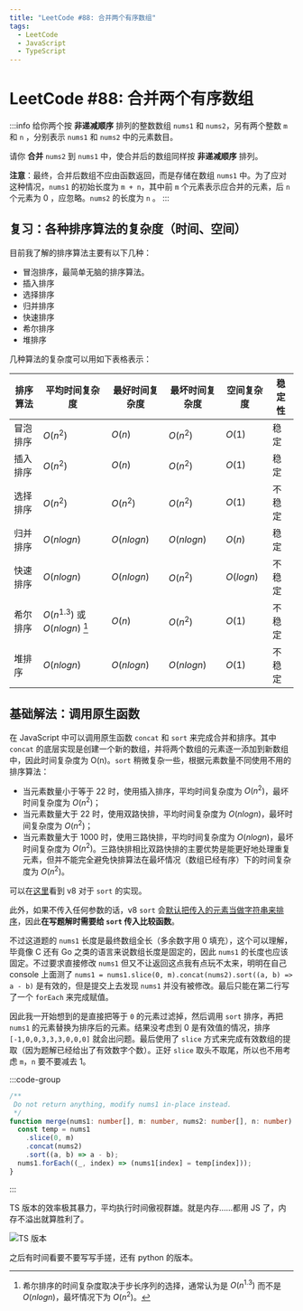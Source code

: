 ```yaml
---
title: "LeetCode #88: 合并两个有序数组"
tags:
  - LeetCode
  - JavaScript
  - TypeScript
---
```


# LeetCode #88: 合并两个有序数组

:::info
给你两个按 **非递减顺序** 排列的整数数组 `nums1` 和 `nums2`，另有两个整数 `m` 和 `n` ，分别表示 `nums1` 和 `nums2` 中的元素数目。

请你 **合并** `nums2` 到 `nums1` 中，使合并后的数组同样按 **非递减顺序** 排列。

**注意**：最终，合并后数组不应由函数返回，而是存储在数组 `nums1` 中。为了应对这种情况，`nums1` 的初始长度为 `m + n`，其中前 `m` 个元素表示应合并的元素，后 `n` 个元素为 0 ，应忽略。`nums2` 的长度为 `n` 。
:::

## 复习：各种排序算法的复杂度（时间、空间）

目前我了解的排序算法主要有以下几种：

- 冒泡排序，最简单无脑的排序算法。
- 插入排序
- 选择排序
- 归并排序
- 快速排序
- 希尔排序
- 堆排序

几种算法的复杂度可以用如下表格表示：

| 排序算法 | 平均时间复杂度                  | 最好时间复杂度 | 最坏时间复杂度 | 空间复杂度 | 稳定性 |
| -------- | ------------------------------- | -------------- | -------------- | ---------- | ------ |
| 冒泡排序 | $O(n^2)$                        | $O(n)$         | $O(n^2)$       | $O(1)$     | 稳定   |
| 插入排序 | $O(n^2)$                        | $O(n)$         | $O(n^2)$       | $O(1)$     | 稳定   |
| 选择排序 | $O(n^2)$                        | $O(n^2)$       | $O(n^2)$       | $O(1)$     | 不稳定 |
| 归并排序 | $O(nlogn)$                      | $O(nlogn)$     | $O(nlogn)$     | $O(n)$     | 稳定   |
| 快速排序 | $O(nlogn)$                      | $O(nlogn)$     | $O(n^2)$       | $O(logn)$  | 不稳定 |
| 希尔排序 | $O(n^{1.3})$ 或 $O(nlogn)$ [^1] | $O(n)$         | $O(n^2)$       | $O(1)$     | 不稳定 |
| 堆排序   | $O(nlogn)$                      | $O(nlogn)$     | $O(nlogn)$     | $O(1)$     | 不稳定 |

[^1]: 希尔排序的时间复杂度取决于步长序列的选择，通常认为是 $O(n^{1.3})$ 而不是 $O(nlogn)$，最坏情况下为 $O(n^2)$。

## 基础解法：调用原生函数

在 JavaScript 中可以调用原生函数 `concat` 和 `sort` 来完成合并和排序。其中 `concat` 的底层实现是创建一个新的数组，并将两个数组的元素逐一添加到新数组中，因此时间复杂度为 O(n)。`sort` 稍微复杂一些，根据元素数量不同使用不用的排序算法：

- 当元素数量小于等于 22 时，使用插入排序，平均时间复杂度为 $O(n^2)$，最坏时间复杂度为 $O(n^2)$；
- 当元素数量大于 22 时，使用双路快排，平均时间复杂度为 $O(nlogn)$，最坏时间复杂度为 $O(n^2)$；
- 当元素数量大于 1000 时，使用三路快排，平均时间复杂度为 $O(nlogn)$，最坏时间复杂度为 $O(n^2)$。三路快排相比双路快排的主要优势是能更好地处理重复元素，但并不能完全避免快排算法在最坏情况（数组已经有序）下的时间复杂度为 $O(n^2)$。

可以在[这里](https://github.com/v8/v8/blob/0ac842e9b06df3478b63eec80e97c75fc6dcf952/test/mjsunit/array-sort.js#L346-L360)看到 v8 对于 `sort` 的实现。

此外，如果不传入任何参数的话，v8 `sort` 会[默认把传入的元素当做字符串来排序](https://github.com/v8/v8/blob/0ac842e9b06df3478b63eec80e97c75fc6dcf952/test/mjsunit/typedarray-growablesharedarraybuffer.js#L3572)，因此**在写题解时需要给 `sort` 传入比较函数**。

不过这道题的 `nums1` 长度是最终数组全长（多余数字用 0 填充），这个可以理解，毕竟像 C 还有 Go 之类的语言来说数组长度是固定的，因此 `nums1` 的长度也应该固定。不过要求直接修改 `nums1` 但又不让返回这点我有点玩不太来，明明在自己 console 上面测了 `nums1 = nums1.slice(0, m).concat(nums2).sort((a, b) => a - b)` 是有效的，但是提交上去发现 `nums1` 并没有被修改。最后只能在第二行写了一个 `forEach` 来完成赋值。

因此我一开始想到的是直接把等于 `0` 的元素过滤掉，然后调用 `sort` 排序，再把 `nums1` 的元素替换为排序后的元素。结果没考虑到 0 是有效值的情况，排序 `[-1,0,0,3,3,3,0,0,0]` 就会出问题。最后使用了 `slice` 方式来完成有效数组的提取（因为题解已经给出了有效数字个数）。正好 `slice` 取头不取尾，所以也不用考虑 `m`，`n` 要不要减去 1。

:::code-group

```ts [TypeScript]
/**
 Do not return anything, modify nums1 in-place instead.
 */
function merge(nums1: number[], m: number, nums2: number[], n: number): void {
  const temp = nums1
    .slice(0, m)
    .concat(nums2)
    .sort((a, b) => a - b);
  nums1.forEach((_, index) => (nums1[index] = temp[index]));
}
```

:::

TS 版本的效率极其暴力，平均执行时间傲视群雄。就是内存……都用 JS 了，内存不溢出就算胜利了。

![TS 版本](https://cdn.sa.net/2024/11/05/J1wt4prEfD2aMB8.png)

之后有时间看要不要写写手搓，还有 python 的版本。
